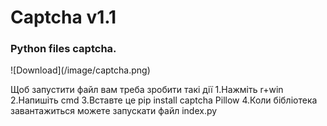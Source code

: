 # Captcha v1.1
<h3 align="left">Python files captcha.</h3>
![Download](/image/captcha.png)

Щоб запустити файл вам треба зробити такі дії
1.Нажміть r+win
2.Напишіть cmd
3.Вставте це pip install captcha Pillow
4.Коли бібліотека завантажиться можете запускати файл index.py
